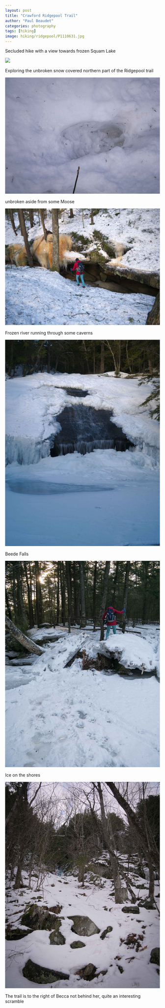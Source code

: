 ```yaml
---
layout: post
title: "Crawford Ridgepool Trail"
author: "Paul Beaudet"
categories: photography
tags: [hiking]
image: hiking/ridgepool/P1110631.jpg
---
```

Secluded hike with a view towards frozen Squam Lake

![](/assets/img/hiking/ridgepool/P1110552.jpg)

Exploring the unbroken snow covered northern part of the Ridgepool trail

![](/assets/img/hiking/ridgepool/P1110636.jpg)

unbroken aside from some Moose

![](/assets/img/hiking/ridgepool/P1110601.jpg)

Frozen river running through some caverns

![](/assets/img/hiking/ridgepool/P1110605.jpg)

Beede Falls

![](/assets/img/hiking/ridgepool/P1110622.jpg)

Ice on the shores

![](/assets/img/hiking/ridgepool/P1110639.jpg)

The trail is to the right of Becca not behind her, quite an interesting scramble

